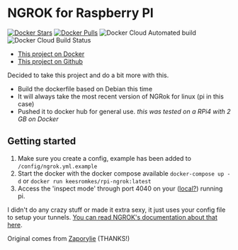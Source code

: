 NGROK for Raspberry PI
=======================

[![Docker Stars](https://img.shields.io/docker/stars/keesromkes/rpi-ngrok.svg)](https://cloud.docker.com/u/keesromkes/repository/docker/keesromkes/rpi-ngrok)
[![Docker Pulls](https://img.shields.io/docker/pulls/keesromkes/rpi-ngrok.svg)](https://cloud.docker.com/u/keesromkes/repository/docker/keesromkes/rpi-ngrok)
![Docker Cloud Automated build](https://img.shields.io/docker/cloud/automated/keesromkes/rpi-ngrok)
![Docker Cloud Build Status](https://img.shields.io/docker/cloud/build/keesromkes/rpi-ngrok)

* [This project on Docker](https://cloud.docker.com/repository/docker/keesromkes/rpi-ngrok)
* [This project on Github](https://github.com/Keesromkes/rpi-docker-ngrok)

Decided to take this project and do a bit more with this.

* Build the dockerfile based on Debian this time
* It will always take the most recent version of NGRok for linux (pi in this case)
* Pushed it to docker hub for general use.
_this was tested on a RPi4 with 2 GB on Docker_

## Getting started

1. Make sure you create a config, example has been added to ```/config/ngrok.yml.example```
2. Start the docker with the docker compose available ```docker-compose up -d``` or ```docker run keesromkes/rpi-ngrok:latest```
3. Access the 'inspect mode' through port 4040 on your ([local?](http://127.0.0.1:4040)) running pi.

I didn't do any crazy stuff or made it extra sexy, it just uses your config file to setup your tunnels. [You can read NGROK's documentation about that here](https://ngrok.com/docs#config-location).

Original comes from [Zaporylie](https://github.com/zaporylie/docker-rpi-ngrok) (THANKS!)
